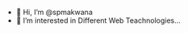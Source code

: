 - 👋 Hi, I’m @spmakwana
- 👀 I’m interested in Different Web Teachnologies...

<!---
spmakwana/spmakwana is a ✨ special ✨ repository because its `README.md` (this file) appears on your GitHub profile.
You can click the Preview link to take a look at your changes.
--->
